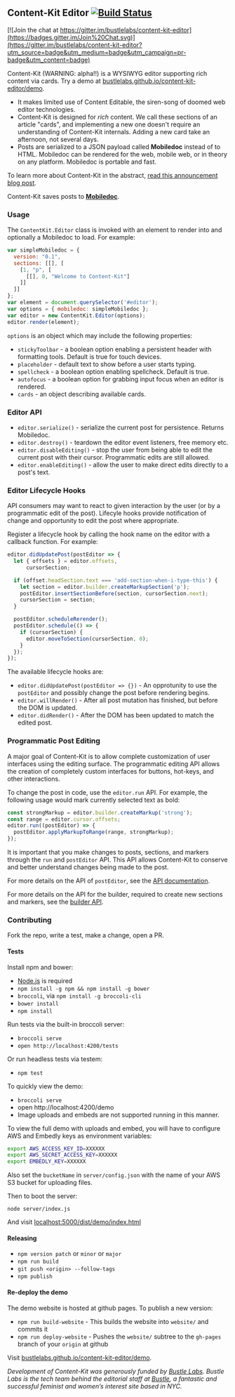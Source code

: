 ## Content-Kit Editor [![Build Status](https://travis-ci.org/bustlelabs/content-kit-editor.svg?branch=master)](https://travis-ci.org/bustlelabs/content-kit-editor)

[![Join the chat at https://gitter.im/bustlelabs/content-kit-editor](https://badges.gitter.im/Join%20Chat.svg)](https://gitter.im/bustlelabs/content-kit-editor?utm_source=badge&utm_medium=badge&utm_campaign=pr-badge&utm_content=badge)

Content-Kit (WARNING: alpha!!) is a WYSIWYG editor supporting rich content via cards. Try a
demo at [bustlelabs.github.io/content-kit-editor/demo](http://bustlelabs.github.io/content-kit-editor/demo/).

* It makes limited use of Content Editable, the siren-song of doomed web editor
  technologies.
* Content-Kit is designed for *rich* content. We call these sections of an
  article "cards", and implementing a new one doesn't require an understanding
  of Content-Kit internals. Adding a new card take an afternoon, not several
  days.
* Posts are serialized to a JSON payload called **Mobiledoc** instead of to
  HTML. Mobiledoc can be rendered for the web, mobile web, or in theory on any
  platform. Mobiledoc is portable and fast.

To learn more about Content-Kit in the abstract,
[read this announcement blog post](http://madhatted.com/2015/7/31/announcing-content-kit-and-mobiledoc).

Content-Kit saves posts to
**[Mobiledoc](https://github.com/bustlelabs/content-kit-editor/blob/master/MOBILEDOC.md)**.

### Usage

The `ContentKit.Editor` class is invoked with an element to render into and
optionally a Mobiledoc to load. For example:

```js
var simpleMobiledoc = {
  version: "0.1",
  sections: [[], [
    [1, "p", [
      [[], 0, "Welcome to Content-Kit"]
    ]]
  ]]
};
var element = document.querySelector('#editor');
var options = { mobiledoc: simpleMobiledoc };
var editor = new ContentKit.Editor(options);
editor.render(element);
```

`options` is an object which may include the following properties:

* `stickyToolbar` - a boolean option enabling a persistent header with
  formatting tools. Default is true for touch devices.
* `placeholder` - default text to show before a user starts typing.
* `spellcheck` - a boolean option enabling spellcheck. Default is true.
* `autofocus` - a boolean option for grabbing input focus when an editor is
  rendered.
* `cards` - an object describing available cards.

### Editor API

* `editor.serialize()` - serialize the current post for persistence. Returns
  Mobiledoc.
* `editor.destroy()` - teardown the editor event listeners, free memory etc.
* `editor.disableEditing()` - stop the user from being able to edit the
  current post with their cursor. Programmatic edits are still allowed.
* `editor.enableEditing()` - allow the user to make direct edits directly
  to a post's text.

### Editor Lifecycle Hooks

API consumers may want to react to given interaction by the user (or by
a programmatic edit of the post). Lifecyle hooks provide notification
of change and opportunity to edit the post where appropriate.

Register a lifecycle hook by calling the hook name on the editor with a
callback function. For example:

```js
editor.didUpdatePost(postEditor => {
  let { offsets } = editor.offsets,
      cursorSection;

  if (offset.headSection.text === 'add-section-when-i-type-this') {
    let section = editor.builder.createMarkupSection('p');
    postEditor.insertSectionBefore(section, cursorSection.next);
    cursorSection = section;
  }

  postEditor.scheduleRerender();
  postEditor.schedule(() => {
    if (cursorSection) {
      editor.moveToSection(cursorSection, 0);
    }
  });
});
```

The available lifecycle hooks are:

* `editor.didUpdatePost(postEditor => {})` - An opprotunity to use the
  `postEditor` and possibly change the post before rendering begins.
* `editor.willRender()` - After all post mutation has finished, but before
   the DOM is updated.
* `editor.didRender()` - After the DOM has been updated to match the
  edited post.

### Programmatic Post Editing

A major goal of Content-Kit is to allow complete customization of user
interfaces using the editing surface. The programmatic editing API allows
the creation of completely custom interfaces for buttons, hot-keys, and
other interactions.

To change the post in code, use the `editor.run` API. For example, the
following usage would mark currently selected text as bold:

```js
const strongMarkup = editor.builder.createMarkup('strong');
const range = editor.cursor.offsets;
editor.run((postEditor) => {
  postEditor.applyMarkupToRange(range, strongMarkup);
});
```

It is important that you make changes to posts, sections, and markers through
the `run` and `postEditor` API. This API allows Content-Kit to conserve
and better understand changes being made to the post.

For more details on the API of `postEditor`, see the [API documentation](https://github.com/mixonic/content-kit-editor/blob/master/src/js/editor/post.js).

For more details on the API for the builder, required to create new sections
and markers, see the [builder API](https://github.com/mixonic/content-kit-editor/blob/master/src/js/models/post-node-builder.js).

### Contributing

Fork the repo, write a test, make a change, open a PR.

#### Tests

Install npm and bower:

  * [Node.js](http://nodejs.org/) is required
  * `npm install -g npm && npm install -g bower`
  * `broccoli`, via `npm install -g broccoli-cli`
  * `bower install`
  * `npm install`

Run tests via the built-in broccoli server:

  * `broccoli serve`
  * `open http://localhost:4200/tests`

Or run headless tests via testem:

  * `npm test`

To quickly view the demo:

  * `broccoli serve`
  * open http://localhost:4200/demo
  * Image uploads and embeds are not supported running in this manner.

To view the full demo with uploads and embed, you will have to configure AWS
and Embedly keys as environment variables:

```bash
export AWS_ACCESS_KEY_ID=XXXXXX
export AWS_SECRET_ACCESS_KEY=XXXXXX
export EMBEDLY_KEY=XXXXXX
```

Also set the `bucketName` in `server/config.json` with the name of your AWS
S3 bucket for uploading files.

Then to boot the server:

```
node server/index.js
```

And visit [localhost:5000/dist/demo/index.html](http://localhost:5000/dist/demo/index.html)

#### Releasing

* `npm version patch` or `minor` or `major`
* `npm run build`
* `git push <origin> --follow-tags`
* `npm publish`

#### Re-deploy the demo

The demo website is hosted at github pages. To publish a new version:

  * `npm run build-website` - This builds the website into `website/` and commits it
  * `npm run deploy-website` - Pushes the `website/` subtree to the `gh-pages`
     branch of your `origin` at github

Visit [bustlelabs.github.io/content-kit-editor/demo](http://bustlelabs.github.io/content-kit-editor/demo).

*Development of Content-Kit was generously funded by [Bustle Labs](http://www.bustle.com/labs). Bustle Labs is the tech team behind the editorial staff at [Bustle](http://www.bustle.com), a fantastic and successful feminist and women’s interest site based in NYC.*
